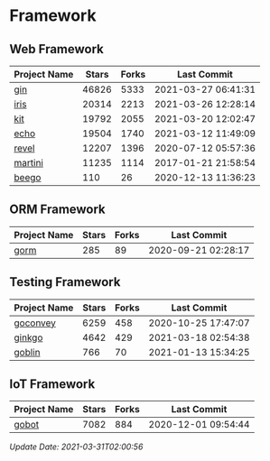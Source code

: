# Framework

## Web Framework
| Project Name | Stars | Forks | Last Commit |
| ------------ | ----- | ----- | ----------- |
| [gin](https://github.com/gin-gonic/gin) | 46826 | 5333 | 2021-03-27 06:41:31 |
| [iris](https://github.com/kataras/iris) | 20314 | 2213 | 2021-03-26 12:28:14 |
| [kit](https://github.com/go-kit/kit) | 19792 | 2055 | 2021-03-20 12:02:47 |
| [echo](https://github.com/labstack/echo) | 19504 | 1740 | 2021-03-12 11:49:09 |
| [revel](https://github.com/revel/revel) | 12207 | 1396 | 2020-07-12 05:57:36 |
| [martini](https://github.com/go-martini/martini) | 11235 | 1114 | 2017-01-21 21:58:54 |
| [beego](https://github.com/astaxie/beego) | 110 | 26 | 2020-12-13 11:36:23 |

## ORM Framework
| Project Name | Stars | Forks | Last Commit |
| ------------ | ----- | ----- | ----------- |
| [gorm](https://github.com/jinzhu/gorm) | 285 | 89 | 2020-09-21 02:28:17 |

## Testing Framework
| Project Name | Stars | Forks | Last Commit |
| ------------ | ----- | ----- | ----------- |
| [goconvey](https://github.com/smartystreets/goconvey) | 6259 | 458 | 2020-10-25 17:47:07 |
| [ginkgo](https://github.com/onsi/ginkgo) | 4642 | 429 | 2021-03-18 02:54:38 |
| [goblin](https://github.com/franela/goblin) | 766 | 70 | 2021-01-13 15:34:25 |

## IoT Framework
| Project Name | Stars | Forks | Last Commit |
| ------------ | ----- | ----- | ----------- |
| [gobot](https://github.com/hybridgroup/gobot) | 7082 | 884 | 2020-12-01 09:54:44 |

*Update Date: 2021-03-31T02:00:56*